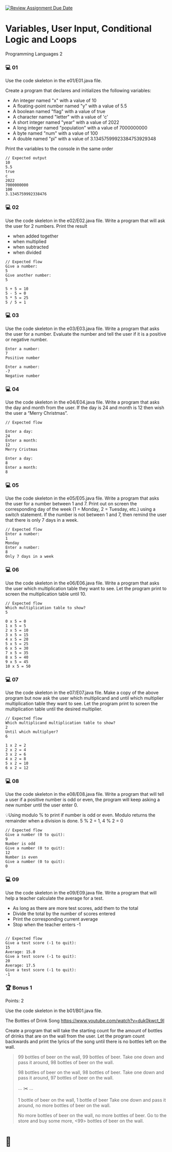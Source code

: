 [![Review Assignment Due Date](https://classroom.github.com/assets/deadline-readme-button-24ddc0f5d75046c5622901739e7c5dd533143b0c8e959d652212380cedb1ea36.svg)](https://classroom.github.com/a/Xiazrfk6)
# Variables, User Input, Conditional Logic and Loops

Programming Languages 2

### 💻 01

Use the code skeleton in the e01/E01.java file.

Create a program that declares and initializes the following variables:
- An integer named "x" with a value of 10
- A floating-point number named "y" with a value of 5.5
- A boolean named "flag" with a value of true
- A character named "letter" with a value of 'c'
- A short integer named "year" with a value of 2022
- A long integer named "population" with a value of 7000000000
- A byte named "num" with a value of 100
- A double named "pi" with a value of 3.13457599923384753929348

Print the variables to the console in the same order
```
// Expected output
10
5.5
true
c
2022
7000000000
100
3.1345759992338476
```

### 💻 02

Use the code skeleton in the e02/E02.java file.
Write a program that will ask the user for 2 numbers. Print the result

- when added together
- when multiplied
- when subtracted
- when divided

```
// Expected flow
Give a number:
5
Give another number:
5

5 + 5 = 10
5 - 5 = 0
5 * 5 = 25
5 / 5 = 1
```

### 💻 03

Use the code skeleton in the e03/E03.java file.
Write a program that asks the user for a number. Evaluate the number and tell the user if it is a positive or negative number.

    Enter a number:
    7
    Positive number

    Enter a number:
    -7
    Negative number

### 💻 04

Use the code skeleton in the e04/E04.java file.
Write a program that asks the day and month from the user. If the day is 24 and month is 12 then wish the user a “Merry Christmas”.

```
// Expected flow

Enter a day:
24
Enter a month:
12
Merry Cristmas

Enter a day:
8
Enter a month:
8
```

### 💻 05

Use the code skeleton in the e05/E05.java file.
Write a program that asks the user for a number between 1 and 7. Print out on screen the corresponding day of the week (1 = Monday, 2 = Tuesday, etc.) using a switch statement. If the number is not between 1 and 7, then remind the user that there is only 7 days in a week.

```
// Expected flow
Enter a number:
1
Monday
Enter a number:
8
Only 7 days in a week
```

### 💻 06

Use the code skeleton in the e06/E06.java file.
Write a program that asks the user which multiplication table they want to see. Let the program print to screen the multiplication table until 10.

```
// Expected flow
Which multiplication table to show?
5

0 x 5 = 0
1 x 5 = 5
2 x 5 = 10
3 x 5 = 15
4 x 5 = 20
5 x 5 = 25
6 x 5 = 30
7 x 5 = 35
8 x 5 = 40
9 x 5 = 45
10 x 5 = 50
```

### 💻 07

Use the code skeleton in the e07/E07.java file.
Make a copy of the above program but now ask the user which multiplicand and until which multiplier multiplication table they want to see. Let the program print to screen the multiplication table until the desired multiplier.

```
// Expected flow
Which multiplicand multiplication table to show?
2
Until which multiplyer?
6

1 x 2 = 2
2 x 2 = 4
3 x 2 = 6
4 x 2 = 8
5 x 2 = 10
6 x 2 = 12
```

### 💻 08

Use the code skeleton in the e08/E08.java file.
Write a program that will tell a user if a positive number is odd or even, the program will keep asking a new number until the user enter 0.

💡Using modulo % to print if number is odd or even. Modulo returns the remainder when a division is done. 5 % 2 = 1, 4 % 2 = 0

```
// Expected flow
Give a number (0 to quit):
9
Number is odd
Give a number (0 to quit):
12
Number is even
Give a number (0 to quit):
0

```

### 💻 09

Use the code skeleton in the e09/E09.java file.
Write a program that will help a teacher calculate the average for a test.

- As long as there are more test scores, add them to the total
- Divide the total by the number of scores entered
- Print the corresponding current average
- Stop when the teacher enters -1

```

// Expected flow
Give a test score (-1 to quit):
15
Average: 15.0
Give a test score (-1 to quit):
20
Average: 17.5
Give a test score (-1 to quit):
-1
```

### 🏆 Bonus 1

Points: 2

Use the code skeleton in the b01/B01.java file.

The Bottles of Drink Song
https://www.youtube.com/watch?v=duk0kwct_9I

Create a program that will take the starting count for the amount of bottles of drinks that are on the wall from the user. Let the program count backwards and print the lyrics of the song until there is no bottles left on the wall.

> 99 bottles of beer on the wall, 99 bottles of beer.
> Take one down and pass it around, 98 bottles of beer on the wall.
>
> 98 bottles of beer on the wall, 98 bottles of beer.
> Take one down and pass it around, 97 bottles of beer on the wall.
>
> ... ✂️ …
>
> 1 bottle of beer on the wall, 1 bottle of beer
> Take one down and pass it around, no more bottles of beer on the wall.
>
> No more bottles of beer on the wall, no more bottles of beer.
> Go to the store and buy some more, <99> bottles of beer on the wall.

# 🍻

